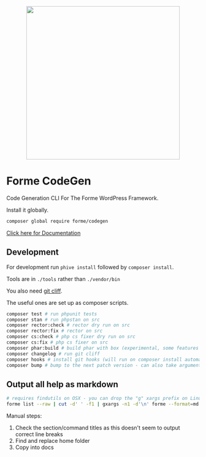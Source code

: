 <p align="center"><a href="https://formewp.github.io" target="_blank"><img src="https://formewp.github.io/logo.svg" width="400"></a></p>

# Forme CodeGen

Code Generation CLI For The Forme WordPress Framework.

Install it globally.

```sh
composer global require forme/codegen
```

[Click here for Documentation](https://formewp.github.io)

## Development

For development run `phive install` followed by `composer install`.

Tools are in `./tools` rather than `./vendor/bin`

You also need [git cliff](https://github.com/orhun/git-cliff).

The useful ones are set up as composer scripts.

```sh
composer test # run phpunit tests
composer stan # run phpstan on src
composer rector:check # rector dry run on src
composer rector:fix # rector on src
composer cs:check # php cs fixer dry run on src
composer cs:fix # php cs fixer on src
composer phar:build # build phar with box (experimental, some features don't work yet)
composer changelog # run git cliff
composer hooks # install git hooks (will run on composer install automatically)
composer bump # bump to the next patch version - can also take argument "minor" or "major"
```

## Output all help as markdown

```bash
# requires findutils on OSX - you can drop the "g" xargs prefix on Linux
forme list --raw | cut -d' ' -f1 | gxargs -n1 -d'\n' forme --format=md help | sed $'s/\x1b\\[91m\([A-Za-z\\._-]*\)\x1b\\[0m/`\\1`/g' | sed $'s/    \x1b\\[0\;33m\(.*\)\x1b\\[0m/```bash\\n\\1\\n```/g' | sed $'s,\x1b\\[[0-9;]*[a-zA-Z],,g' > codegen.md
```

Manual steps:
1. Check the section/command titles as this doesn't seem to output correct line breaks
2. Find and replace home folder
3. Copy into docs

